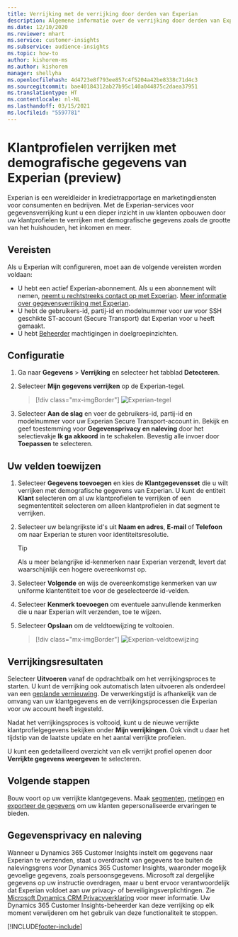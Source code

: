 ```yaml
---
title: Verrijking met de verrijking door derden van Experian
description: Algemene informatie over de verrijking door derden van Experian.
ms.date: 12/10/2020
ms.reviewer: mhart
ms.service: customer-insights
ms.subservice: audience-insights
ms.topic: how-to
author: kishorem-ms
ms.author: kishorem
manager: shellyha
ms.openlocfilehash: 4d4723e8f793ee857c4f5204a42be8338c71d4c3
ms.sourcegitcommit: bae40184312ab27b95c140a044875c2daea37951
ms.translationtype: HT
ms.contentlocale: nl-NL
ms.lasthandoff: 03/15/2021
ms.locfileid: "5597781"
---
```

# <a name="enrich-customer-profiles-with-demographics-from-experian-preview"></a>Klantprofielen verrijken met demografische gegevens van Experian (preview)

Experian is een wereldleider in kredietrapportage en marketingdiensten voor consumenten en bedrijven. Met de Experian-services voor gegevensverrijking kunt u een dieper inzicht in uw klanten opbouwen door uw klantprofielen te verrijken met demografische gegevens zoals de grootte van het huishouden, het inkomen en meer.

## <a name="prerequisites"></a>Vereisten

Als u Experian wilt configureren, moet aan de volgende vereisten worden voldaan:

- U hebt een actief Experian-abonnement. Als u een abonnement wilt nemen, [neemt u rechtstreeks contact op met Experian](https://www.experian.com/marketing-services/contact). [Meer informatie over gegevensverrijking met Experian](https://www.experian.com/marketing-services/microsoft?cmpid=ems_web_mci_cdppage).
- U hebt de gebruikers-id, partij-id en modelnummer voor uw voor SSH geschikte ST-account (Secure Transport) dat Experian voor u heeft gemaakt.
- U hebt [Beheerder](permissions.md#administrator) machtigingen in doelgroepinzichten.

## <a name="configuration"></a>Configuratie

1. Ga naar **Gegevens** > **Verrijking** en selecteer het tabblad **Detecteren**.

1. Selecteer **Mijn gegevens verrijken** op de Experian-tegel.

   > [!div class="mx-imgBorder"]
   > ![Experian-tegel](media/experian-tile.png "Experian-tegel")

1. Selecteer **Aan de slag** en voer de gebruikers-id, partij-id en modelnummer voor uw Experian Secure Transport-account in. Bekijk en geef toestemming voor **Gegevensprivacy en naleving** door het selectievakje **Ik ga akkoord** in te schakelen. Bevestig alle invoer door **Toepassen** te selecteren.

## <a name="map-your-fields"></a>Uw velden toewijzen

1.  Selecteer **Gegevens toevoegen** en kies de **Klantgegevensset** die u wilt verrijken met demografische gegevens van Experian. U kunt de entiteit **Klant** selecteren om al uw klantprofielen te verrijken of een segmententiteit selecteren om alleen klantprofielen in dat segment te verrijken.

1. Selecteer uw belangrijkste id's uit **Naam en adres**​, **E-mail** of **Telefoon** om naar Experian te sturen voor identiteitsresolutie.

   > [!TIP]
   > Als u meer belangrijke id-kenmerken naar Experian verzendt, levert dat waarschijnlijk een hogere overeenkomst op.

1. Selecteer **Volgende** en wijs de overeenkomstige kenmerken van uw uniforme klantentiteit toe voor de geselecteerde id-velden.

1. Selecteer **Kenmerk toevoegen** om eventuele aanvullende kenmerken die u naar Experian wilt verzenden, toe te wijzen.

1.  Selecteer **Opslaan** om de veldtoewijzing te voltooien.

    > [!div class="mx-imgBorder"]
    > ![Experian-veldtoewijzing](media/experian-field-mapping.png "Experian-veldtoewijzing")

## <a name="enrichment-results"></a>Verrijkingsresultaten

Selecteer **Uitvoeren** vanaf de opdrachtbalk om het verrijkingsproces te starten. U kunt de verrijking ook automatisch laten uitvoeren als onderdeel van een [geplande vernieuwing](system.md#schedule-tab). De verwerkingstijd is afhankelijk van de omvang van uw klantgegevens en de verrijkingsprocessen die Experian voor uw account heeft ingesteld.

Nadat het verrijkingsproces is voltooid, kunt u de nieuwe verrijkte klantprofielgegevens bekijken onder **Mijn verrijkingen**. Ook vindt u daar het tijdstip van de laatste update en het aantal verrijkte profielen.

U kunt een gedetailleerd overzicht van elk verrijkt profiel openen door **Verrijkte gegevens weergeven** te selecteren.

## <a name="next-steps"></a>Volgende stappen

Bouw voort op uw verrijkte klantgegevens. Maak [segmenten](segments.md), [metingen](measures.md) en [exporteer de gegevens](export-destinations.md) om uw klanten gepersonaliseerde ervaringen te bieden.

## <a name="data-privacy-and-compliance"></a>Gegevensprivacy en naleving

Wanneer u Dynamics 365 Customer Insights instelt om gegevens naar Experian te verzenden, staat u overdracht van gegevens toe buiten de nalevingsgrens voor Dynamics 365 Customer Insights, waaronder mogelijk gevoelige gegevens, zoals persoonsgegevens. Microsoft zal dergelijke gegevens op uw instructie overdragen, maar u bent ervoor verantwoordelijk dat Experian voldoet aan uw privacy- of beveiligingsverplichtingen. Zie [Microsoft Dynamics CRM Privacyverklaring](https://go.microsoft.com/fwlink/?linkid=396732) voor meer informatie.
Uw Dynamics 365 Customer Insights-beheerder kan deze verrijking op elk moment verwijderen om het gebruik van deze functionaliteit te stoppen.


[!INCLUDE[footer-include](../includes/footer-banner.md)]